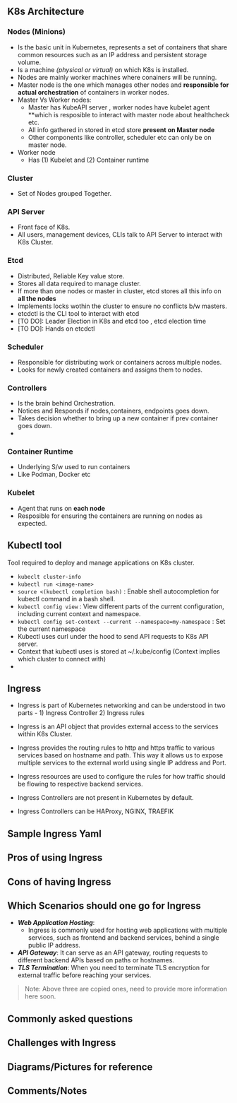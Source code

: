 ## K8s Architecture
### Nodes (Minions)
 - Is the basic unit in Kubernetes, represents a set of containers that share common resources such as an IP address and persistent storage volume.
 - Is a machine _(physical or virtual)_ on which K8s is installed.
 - Nodes are mainly worker machines where conainers will be running.
 - Master node is the one which manages other nodes and **responsible for actual orchestration** of containers in worker nodes.
 - Master Vs Worker nodes:
   - Master has KubeAPI server , worker nodes have kubelet agent **which is resposible to interact with master node about healthcheck etc.
   - All info gathered in stored in etcd store **present on Master node**
   - Other components like controller, scheduler etc can only be on master node.
  - Worker node
      - Has (1) Kubelet and (2) Container runtime
     
   
### Cluster
 - Set of Nodes grouped Together.

### API Server
 - Front face of K8s.
 - All users, management devices, CLIs talk to API Server to interact with K8s Cluster.
   
### Etcd 
 - Distributed, Reliable Key value store.
 - Stores all data required to manage cluster.
 - If more than one nodes or master in cluster, etcd stores all this info on **all the nodes**
 - Implements locks wothin the cluster to ensure no conflicts b/w masters.
 - etcdctl is the CLI tool to interact with etcd
 - [TO DO]: Leader Election in K8s and etcd too , etcd election time
 - [TO DO]: Hands on etcdctl

### Scheduler
 - Responsible for distributing work or containers across multiple nodes.
 - Looks for newly created containers and assigns them to nodes.

### Controllers
 - Is the brain behind Orchestration.
 - Notices and Responds if nodes,containers, endpoints goes down.
 - Takes decision whether to bring up a new container if prev container goes down.
 - 

### Container Runtime
 - Underlying S/w used to run containers
 - Like Podman, Docker etc

### Kubelet
 - Agent that runs on **each node**
 - Resposible for ensuring the containers are running on nodes as expected. 

## Kubectl tool
Tool required to deploy and manage applications on K8s cluster.
 - `kubeclt cluster-info`
 - `kubectl run <image-name>`
 - `source <(kubectl completion bash)` : Enable shell autocompletion for kubectl command in a bash shell.
 - `kubectl config view` : View different parts of the current configuration, including current context and namespace.
 - `kubectl config set-context --current --namespace=my-namespace` : Set the current namespace
   <br>
 - Kubectl uses curl under the hood to send API requests to K8s API server.
 - Context that kubectl uses is stored at ~/.kube/config (Context implies which cluster to connect with)
 - 

## Ingress
 - Ingress is part of Kubernetes networking and can be understood in two parts - 1) Ingress Controller 2) Ingress rules
 - Ingress is an API object that provides external access to the services within K8s Cluster.
 - Ingress provides the routing rules to http and https traffic to various services based on hostname and path.
   This way it allows us to expose multiple services to the external world using single IP address and Port.
 - Ingress resources are used to configure the rules for how traffic should be flowing to respective backend services.

 - Ingress Controllers are not present in Kubernetes by default.
 - Ingress Controllers can be HAProxy, NGINX, TRAEFIK


## Sample Ingress Yaml

## Pros of using Ingress

## Cons of having Ingress

## Which Scenarios should one go for Ingress
 - **_Web Application Hosting_**:
   * Ingress is commonly used for hosting web applications with multiple services, such as frontend and backend services, behind a single public IP address.
 - **_API Gateway_**: It can serve as an API gateway, routing requests to different backend APIs based on paths or hostnames.
 - **_TLS Termination_**: When you need to terminate TLS encryption for external traffic before reaching your services.
> Note: Above three are copied ones, need to provide more information here soon.

## Commonly asked questions

## Challenges with Ingress

## Diagrams/Pictures for reference

## Comments/Notes

